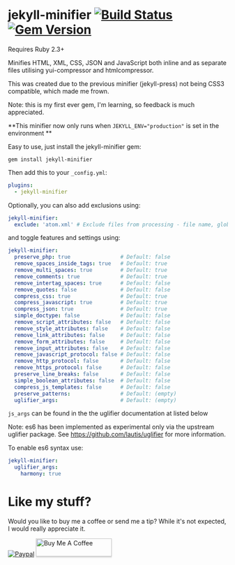 # jekyll-minifier [![Build Status](https://travis-ci.org/digitalsparky/jekyll-minifier.svg?branch=master)](https://travis-ci.org/digitalsparky/jekyll-minifier) [![Gem Version](https://badge.fury.io/rb/jekyll-minifier.svg)](http://badge.fury.io/rb/jekyll-minifier)

Requires Ruby 2.3+

Minifies HTML, XML, CSS, JSON and JavaScript both inline and as separate files utilising yui-compressor and htmlcompressor.

This was created due to the previous minifier (jekyll-press) not being CSS3 compatible, which made me frown.

Note: this is my first ever gem, I'm learning, so feedback is much appreciated.

**This minifier now only runs when `JEKYLL_ENV="production"` is set in the environment **

Easy to use, just install the jekyll-minifier gem:

```
gem install jekyll-minifier
```

Then add this to your `_config.yml`:

```yaml
plugins:
  - jekyll-minifier
```  

Optionally, you can also add exclusions using:

```yaml
jekyll-minifier:
  exclude: 'atom.xml' # Exclude files from processing - file name, glob pattern or array of file names and glob patterns
```

and toggle features and settings using:

```yaml
jekyll-minifier:
  preserve_php: true                # Default: false
  remove_spaces_inside_tags: true   # Default: true
  remove_multi_spaces: true         # Default: true
  remove_comments: true             # Default: true
  remove_intertag_spaces: true      # Default: false
  remove_quotes: false              # Default: false
  compress_css: true                # Default: true
  compress_javascript: true         # Default: true
  compress_json: true               # Default: true
  simple_doctype: false             # Default: false
  remove_script_attributes: false   # Default: false
  remove_style_attributes: false    # Default: false
  remove_link_attributes: false     # Default: false
  remove_form_attributes: false     # Default: false
  remove_input_attributes: false    # Default: false
  remove_javascript_protocol: false # Default: false
  remove_http_protocol: false       # Default: false
  remove_https_protocol: false      # Default: false
  preserve_line_breaks: false       # Default: false
  simple_boolean_attributes: false  # Default: false
  compress_js_templates: false      # Default: false
  preserve_patterns:                # Default: (empty)
  uglifier_args:                    # Default: (empty)
```

`js_args` can be found in the the uglifier documentation at listed below

Note: es6 has been implemented as experimental only via the upstream uglifier package.
See https://github.com/lautis/uglifier for more information.

To enable es6 syntax use:

```yaml
jekyll-minifier:
  uglifier_args:
    harmony: true
```


# Like my stuff?

Would you like to buy me a coffee or send me a tip?
While it's not expected, I would really appreciate it.

[![Paypal](https://www.paypalobjects.com/webstatic/mktg/Logo/pp-logo-100px.png)](https://paypal.me/MattSpurrier) <a href="https://www.buymeacoffee.com/digitalsparky" target="_blank"><img src="https://www.buymeacoffee.com/assets/img/custom_images/white_img.png" alt="Buy Me A Coffee" style="height: 41px !important;width: 174px !important;box-shadow: 0px 3px 2px 0px rgba(190, 190, 190, 0.5) !important;-webkit-box-shadow: 0px 3px 2px 0px rgba(190, 190, 190, 0.5) !important;" ></a>
